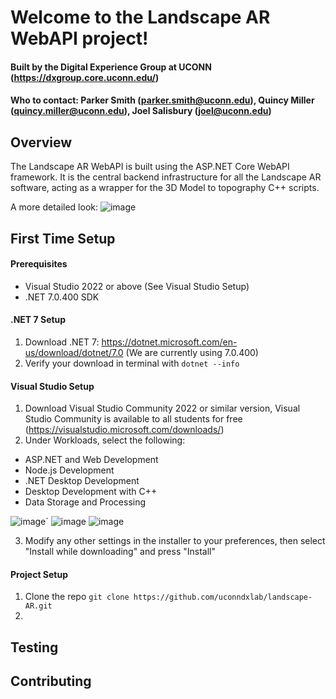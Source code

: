 # Welcome to the Landscape AR WebAPI project!
#### Built by the Digital Experience Group at UCONN (https://dxgroup.core.uconn.edu/)
#### Who to contact: Parker Smith (parker.smith@uconn.edu), Quincy Miller (quincy.miller@uconn.edu), Joel Salisbury (joel@uconn.edu)

## Overview
The Landscape AR WebAPI is built using the ASP.NET Core WebAPI framework. It is the central backend infrastructure for all the Landscape AR software, acting as a wrapper for the 3D Model to topography C++ scripts.

A more detailed look:
![image](https://github.com/uconndxlab/landscape-AR/assets/32872369/12bd0b76-ff89-4cc8-849f-f5374f9f7188)


## First Time Setup
#### Prerequisites 
- Visual Studio 2022 or above (See Visual Studio Setup)
- .NET 7.0.400 SDK

#### .NET 7 Setup
1. Download .NET 7: https://dotnet.microsoft.com/en-us/download/dotnet/7.0 (We are currently using 7.0.400)
2. Verify your download in terminal with ```dotnet --info```

#### Visual Studio Setup
1. Download Visual Studio Community 2022 or similar version, Visual Studio Community is available to all students for free (https://visualstudio.microsoft.com/downloads/)
2. Under Workloads, select the following: 
  - ASP.NET and Web Development
  - Node.js Development
  - .NET Desktop Development
  - Desktop Development with C++
  - Data Storage and Processing

![image](https://github.com/uconndxlab/landscape-AR/assets/32872369/bf81151e-1bcc-4f63-87d4-342cea25b2d0)` ![image](https://github.com/uconndxlab/landscape-AR/assets/32872369/28d82329-da8f-4a8d-b435-109e8c7d9adc) ![image](https://github.com/uconndxlab/landscape-AR/assets/32872369/d9cbd381-9e20-46d5-adc0-44f1f798c59e)

3. Modify any other settings in the installer to your preferences, then select "Install while downloading" and press "Install"

#### Project Setup
1. Clone the repo ```git clone https://github.com/uconndxlab/landscape-AR.git```
2. 






## Testing

## Contributing


